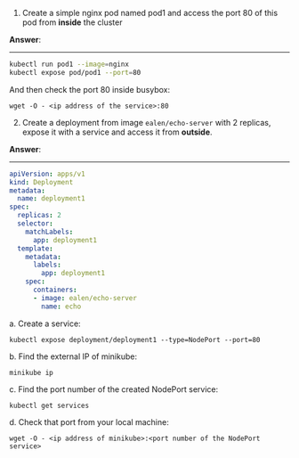 1. Create a simple nginx pod named pod1 and access the port 80 of this pod
   from **inside** the cluster

**Answer**:
___
```bash
kubectl run pod1 --image=nginx
kubectl expose pod/pod1 --port=80
```
And then check the port 80 inside busybox:
```shell
wget -O - <ip address of the service>:80
```

2. Create a deployment from image `ealen/echo-server` with 2 replicas, expose it
   with a service and access it from **outside**.

**Answer**:
___
```yaml
apiVersion: apps/v1
kind: Deployment
metadata:
  name: deployment1
spec:
  replicas: 2
  selector:
    matchLabels:
      app: deployment1
  template:
    metadata:
      labels:
        app: deployment1
    spec:
      containers:
      - image: ealen/echo-server
        name: echo
```
   a. Create a service:
```shell
kubectl expose deployment/deployment1 --type=NodePort --port=80
```
   b. Find the external IP of minikube:
```shell
minikube ip
```
   c. Find the port number of the created NodePort service:
```shell
kubectl get services
```
   d. Check that port from your local machine:
```shell
wget -O - <ip address of minikube>:<port number of the NodePort service>
```
